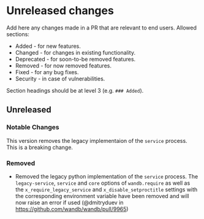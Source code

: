 # Unreleased changes

Add here any changes made in a PR that are relevant to end users. Allowed sections:

- Added - for new features.
- Changed - for changes in existing functionality.
- Deprecated - for soon-to-be removed features.
- Removed - for now removed features.
- Fixed - for any bug fixes.
- Security - in case of vulnerabilities.

Section headings should be at level 3 (e.g. `### Added`).

## Unreleased

### Notable Changes

This version removes the legacy implementaion of the `service` process. This is a breaking change.

### Removed

- Removed the legacy python implementation of the `service` process. The `legacy-service`, `service` and `core` options of `wandb.require` as well as the `x_require_legacy_service` and `x_disable_setproctitle` settings with the corresponding environment variable have been removed and will now raise an error if used (@dmitryduev in https://github.com/wandb/wandb/pull/9965)

